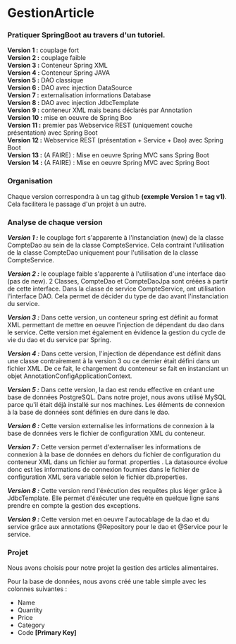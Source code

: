 # GestionArticle


### Pratiquer SpringBoot au travers d'un tutoriel.

**Version 1 :** couplage fort<br>
**Version 2 :** couplage faible<br>
**Version 3 :** Conteneur Spring XML<br>
**Version 4 :** Conteneur Spring JAVA<br>
**Version 5 :** DAO classique<br>
**Version 6 :** DAO avec injection DataSource<br>
**Version 7 :** externalisation informations Database<br>
**Version 8 :**  DAO avec injection JdbcTemplate<br>
**Version 9 :** conteneur XML mais beans déclarés par Annotation<br>
**Version 10 :** mise en oeuvre de Spring Boo<br>
**Version 11 :** premier pas Webservice REST (uniquement couche présentation) avec Spring Boot<br>
**Version 12 :** Webservice REST (présentation + Service + Dao) avec Spring Boot<br>
**Version 13 :** (A FAIRE) : Mise en oeuvre Spring MVC sans Spring Boot<br>
**Version 14 :** (A FAIRE) : Mise en oeuvre Spring MVC avec Spring Boot<br>

### Organisation

Chaque version correspondra à un tag github **(exemple Version 1 = tag v1)**. Cela facilitera le passage d'un projet à un autre.<br>

### Analyse de chaque version

***Version 1 :*** le couplage fort s'apparente à l'instanciation (new) de la classe CompteDao au sein de la classe CompteService. Cela contraint l'utilisation de la classe CompteDao uniquement pour l'utilisation de la classe CompteService.

***Version 2 :*** le couplage faible s'apparente à l'utilisation d'une interface dao (pas de new). 2 Classes, CompteDao et CompteDaoJpa sont créées à partir de cette interface. Dans la classe de service CompteService, ont utilisation l'interface DAO. Cela permet de décider du type de dao avant l'instanciation du service.

***Version 3 :*** Dans cette version, un conteneur spring est définit au format XML permettant de mettre en oeuvre l'injection de dépendant du dao dans le service. Cette version met également en évidence la gestion du cycle de vie du dao et du service par Spring.

***Version 4 :*** Dans cette version, l'injection de dépendance est définit dans une classe contrairement à la version 3 ou ce dernier était défini dans un fichier XML. De ce fait, le chargement du conteneur se fait en instanciant un objet AnnotationConfigApplicationContext.

***Version 5 :*** Dans cette version, la dao est rendu effective en créant une base de données PostgreSQL. Dans notre projet, nous avons utilisé MySQL parce qu'il était déjà installé sur nos machines. Les éléments de connexion à la base de données sont définies en dure dans le dao. 

***Version 6 :*** Cette version externalise les informations de connexion à la base de données vers le fichier de configuration XML du conteneur.

***Version 7 :*** Cette version permet d'externaliser les informations de connexion à la base de données en dehors du fichier de configuration du conteneur XML dans un fichier au format .properties . La datasource évolue donc est les informations de connexion fournies dans le fichier de configuration XML sera variable selon le fichier db.properties.

***Version 8 :*** Cette version rend l'éxécution des requêtes plus léger grâce à JdbcTemplate. Elle permet d'éxécuter une requête en quelque ligne sans prendre en compte la gestion des exceptions.

***Version 9 :*** Cette version met en oeuvre l'autocablage de la dao et du service grâce aux annotations @Repository pour le dao et @Service pour le service.


### Projet

Nous avons choisis pour notre projet la gestion des articles alimentaires.

Pour la base de données, nous avons créé une table simple avec les colonnes suivantes :

 - Name
 - Quantity
 - Price
 - Category
 - Code **[Primary Key]**
